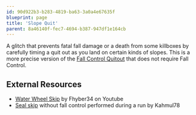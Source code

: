 ```yaml
---
id: 90d922b3-b283-4819-ba63-3a0a4e67635f
blueprint: page
title: 'Slope Quit'
parent: 8a46140f-fec7-4694-b387-947df1e164cb
---
```

A glitch that prevents fatal fall damage or a death from some killboxes by carefully timing a quit out as you land on certain kinds of slopes. This is a more precise version of the [Fall Control Quitout](/darksouls/fall-control-quitout) that does not require Fall Control.

## External Resources

- [Water Wheel Skip](//www.youtube.com/watch?v=V0pWYHzz8oo) by Fhyber34 on Youtube
- [Seal skip](/darksouls/seal-skip) without fall control performed during a run by Kahmul78
